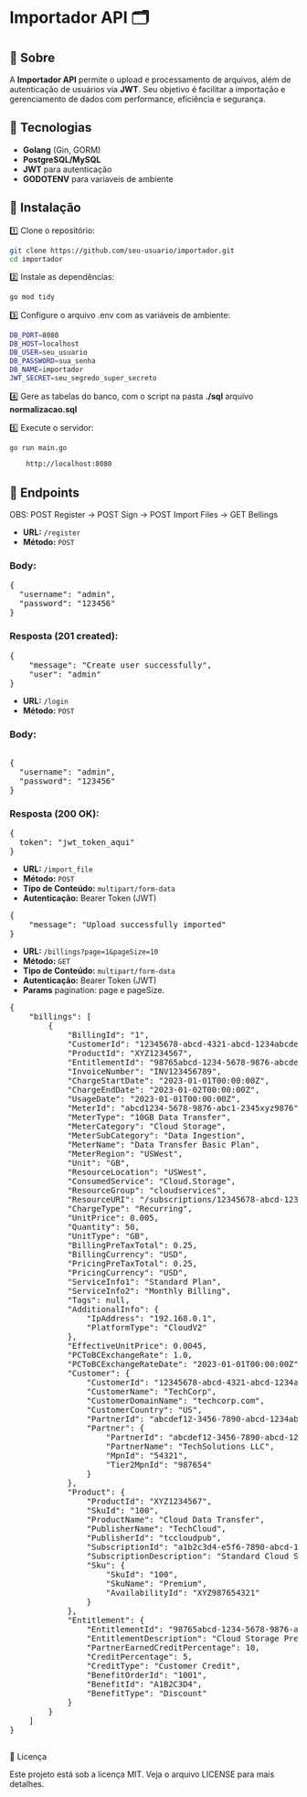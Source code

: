 # Importador API 🗂️

## 📌 Sobre  
A **Importador API** permite o upload e processamento de arquivos, além de autenticação de usuários via **JWT**. Seu objetivo é facilitar a importação e gerenciamento de dados com performance, eficiência e segurança.

## 🚀 Tecnologias  
- **Golang** (Gin, GORM)  
- **PostgreSQL/MySQL**  
- **JWT** para autenticação  
- **GODOTENV** para variaveis de ambiente

## 📜 Instalação  

1️⃣ Clone o repositório:  
```sh
git clone https://github.com/seu-usuario/importador.git
cd importador
```

2️⃣ Instale as dependências:
```sh
go mod tidy
```

3️⃣ Configure o arquivo .env com as variáveis de ambiente:
```sh
DB_PORT=8080
DB_HOST=localhost
DB_USER=seu_usuario
DB_PASSWORD=sua_senha
DB_NAME=importador
JWT_SECRET=seu_segredo_super_secreto
```

4️⃣ Gere as tabelas do banco, com o script na pasta **./sql** arquivo **normalizacao.sql**

5️⃣  Execute o servidor:
```sh
go run main.go
```

```sh
    http://localhost:8080
```

## 📌 Endpoints

OBS: POST Register -> POST Sign -> POST Import Files -> GET Bellings

- **URL:** `/register`
- **Método:** `POST`

### Body:

<pre>
{
  "username": "admin",
  "password": "123456"
}
</pre>

### Resposta (201 created):

<pre>
{
    "message": "Create user successfully",
    "user": "admin"
}
</pre>

- **URL:** `/login`
- **Método:** `POST`

### Body:

<pre>

{
  "username": "admin",
  "password": "123456"
}
</pre>

### Resposta (200 OK):

<pre>
{
  token": "jwt_token_aqui"
}
</pre>


- **URL:** `/import_file`
- **Método:** `POST`
- **Tipo de Conteúdo:** `multipart/form-data`
- **Autenticação:** Bearer Token (JWT)
<pre>
{
    "message": "Upload successfully imported"
}
</pre>

- **URL:** `/billings?page=1&pageSize=10`
- **Método:** `GET`
- **Tipo de Conteúdo:** `multipart/form-data`
- **Autenticação:** Bearer Token (JWT)
- **Params** pagination: page e pageSize. 

<pre>
{
    "billings": [
        {
            "BillingId": "1",
            "CustomerId": "12345678-abcd-4321-abcd-1234abcdef1234",
            "ProductId": "XYZ1234567",
            "EntitlementId": "98765abcd-1234-5678-9876-abcdef123456",
            "InvoiceNumber": "INV123456789",
            "ChargeStartDate": "2023-01-01T00:00:00Z",
            "ChargeEndDate": "2023-01-02T00:00:00Z",
            "UsageDate": "2023-01-01T00:00:00Z",
            "MeterId": "abcd1234-5678-9876-abc1-2345xyz9876",
            "MeterType": "10GB Data Transfer",
            "MeterCategory": "Cloud Storage",
            "MeterSubCategory": "Data Ingestion",
            "MeterName": "Data Transfer Basic Plan",
            "MeterRegion": "USWest",
            "Unit": "GB",
            "ResourceLocation": "USWest",
            "ConsumedService": "Cloud.Storage",
            "ResourceGroup": "cloudservices",
            "ResourceURI": "/subscriptions/12345678-abcd-1234-abcd-1234abcdef1234/resourceGroups/cloudservices/providers/Cloud.Storage/dataTransfer/standardPlan",
            "ChargeType": "Recurring",
            "UnitPrice": 0.005,
            "Quantity": 50,
            "UnitType": "GB",
            "BillingPreTaxTotal": 0.25,
            "BillingCurrency": "USD",
            "PricingPreTaxTotal": 0.25,
            "PricingCurrency": "USD",
            "ServiceInfo1": "Standard Plan",
            "ServiceInfo2": "Monthly Billing",
            "Tags": null,
            "AdditionalInfo": {
                "IpAddress": "192.168.0.1",
                "PlatformType": "CloudV2"
            },
            "EffectiveUnitPrice": 0.0045,
            "PCToBCExchangeRate": 1.0,
            "PCToBCExchangeRateDate": "2023-01-01T00:00:00Z",
            "Customer": {
                "CustomerId": "12345678-abcd-4321-abcd-1234abcdef1234",
                "CustomerName": "TechCorp",
                "CustomerDomainName": "techcorp.com",
                "CustomerCountry": "US",
                "PartnerId": "abcdef12-3456-7890-abcd-1234abcdef5678",
                "Partner": {
                    "PartnerId": "abcdef12-3456-7890-abcd-1234abcdef5678",
                    "PartnerName": "TechSolutions LLC",
                    "MpnId": "54321",
                    "Tier2MpnId": "987654"
                }
            },
            "Product": {
                "ProductId": "XYZ1234567",
                "SkuId": "100",
                "ProductName": "Cloud Data Transfer",
                "PublisherName": "TechCloud",
                "PublisherId": "tccloudpub",
                "SubscriptionId": "a1b2c3d4-e5f6-7890-abcd-1234567890ab",
                "SubscriptionDescription": "Standard Cloud Subscription",
                "Sku": {
                    "SkuId": "100",
                    "SkuName": "Premium",
                    "AvailabilityId": "XYZ987654321"
                }
            },
            "Entitlement": {
                "EntitlementId": "98765abcd-1234-5678-9876-abcdef123456",
                "EntitlementDescription": "Cloud Storage Premium",
                "PartnerEarnedCreditPercentage": 10,
                "CreditPercentage": 5,
                "CreditType": "Customer Credit",
                "BenefitOrderId": "1001",
                "BenefitId": "A1B2C3D4",
                "BenefitType": "Discount"
            }
        }
    ]
}

</pre>



📄 Licença

Este projeto está sob a licença MIT. Veja o arquivo LICENSE para mais detalhes.






